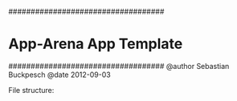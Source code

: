 ###################################
#     App-Arena App Template      #
###################################
@author Sebastian Buckpesch
@date 2012-09-03

File structure:
